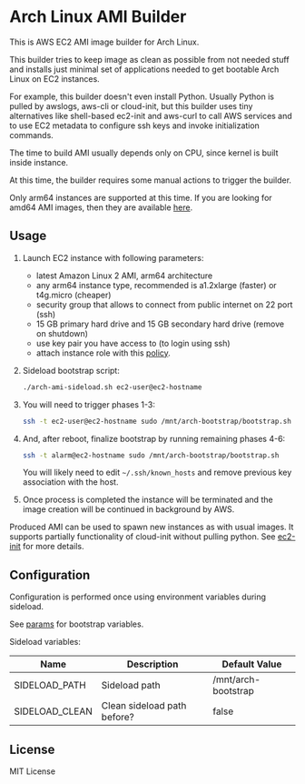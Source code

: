 # Arch Linux AMI Builder

This is AWS EC2 AMI image builder for Arch Linux.

This builder tries to keep image as clean as possible from not needed stuff and
installs just minimal set of applications needed to get bootable Arch Linux
on EC2 instances.

For example, this builder doesn't even install Python. Usually Python is pulled
by awslogs, aws-cli or cloud-init, but this builder uses tiny alternatives
like shell-based ec2-init and aws-curl to call AWS services and to use EC2
metadata to configure ssh keys and invoke initialization commands.

The time to build AMI usually depends only on CPU, since kernel is built inside
instance.

At this time, the builder requires some manual actions to trigger the builder.

Only arm64 instances are supported at this time. If you are looking for amd64
AMI images, then they are available
[here](https://www.uplinklabs.net/projects/arch-linux-on-ec2/).

## Usage

1. Launch EC2 instance with following parameters:

    - latest Amazon Linux 2 AMI, arm64 architecture
    - any arm64 instance type, recommended is a1.2xlarge (faster) or t4g.micro (cheaper)
    - security group that allows to connect from public internet on 22 port (ssh)
    - 15 GB primary hard drive and 15 GB secondary hard drive (remove on shutdown)
    - use key pair you have access to (to login using ssh)
    - attach instance role with this [policy](lib/config/ec2-policy.json).

2. Sideload bootstrap script:

    ```sh
    ./arch-ami-sideload.sh ec2-user@ec2-hostname
    ```

3. You will need to trigger phases 1-3:

    ```sh
    ssh -t ec2-user@ec2-hostname sudo /mnt/arch-bootstrap/bootstrap.sh
    ```

4. And, after reboot, finalize bootstrap by running remaining phases 4-6:

    ```sh
    ssh -t alarm@ec2-hostname sudo /mnt/arch-bootstrap/bootstrap.sh
    ```

    You will likely need to edit `~/.ssh/known_hosts` and remove previous
    key association with the host.

5. Once process is completed the instance will be terminated and the image
   creation will be continued in background by AWS.

Produced AMI can be used to spawn new instances as with usual images. It supports
partially functionality of cloud-init without pulling python. See
[ec2-init](https://github.com/sormy/ec2-init) for more details.

## Configuration

Configuration is performed once using environment variables during sideload.

See [params](lib/bootstrap/params.sh) for bootstrap variables.

Sideload variables:

| Name           | Description                 | Default Value       |
| -------------- | --------------------------- | ------------------- |
| SIDELOAD_PATH  | Sideload path               | /mnt/arch-bootstrap |
| SIDELOAD_CLEAN | Clean sideload path before? | false               |

## License

MIT License
